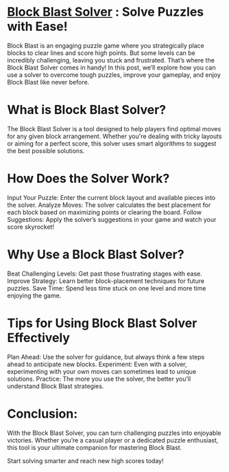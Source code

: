 # [Block Blast Solver](https://blockblastsolverfree.com/) : Solve Puzzles with Ease!
Block Blast is an engaging puzzle game where you strategically place blocks to clear lines and score high points. But some levels can be incredibly challenging, leaving you stuck and frustrated. That’s where the Block Blast Solver comes in handy!
In this post, we’ll explore how you can use a solver to overcome tough puzzles, improve your gameplay, and enjoy Block Blast like never before.

# What is Block Blast Solver?
The Block Blast Solver is a tool designed to help players find optimal moves for any given block arrangement. Whether you're dealing with tricky layouts or aiming for a perfect score, this solver uses smart algorithms to suggest the best possible solutions.

# How Does the Solver Work?
Input Your Puzzle:
Enter the current block layout and available pieces into the solver.
Analyze Moves:
The solver calculates the best placement for each block based on maximizing points or clearing the board.
Follow Suggestions:
Apply the solver’s suggestions in your game and watch your score skyrocket!


# Why Use a Block Blast Solver?
Beat Challenging Levels: Get past those frustrating stages with ease.
Improve Strategy: Learn better block-placement techniques for future puzzles.
Save Time: Spend less time stuck on one level and more time enjoying the game.
# Tips for Using Block Blast Solver Effectively
Plan Ahead: Use the solver for guidance, but always think a few steps ahead to anticipate new blocks.
Experiment: Even with a solver, experimenting with your own moves can sometimes lead to unique solutions.
Practice: The more you use the solver, the better you’ll understand Block Blast strategies.
# Conclusion:
With the Block Blast Solver, you can turn challenging puzzles into enjoyable victories. Whether you’re a casual player or a dedicated puzzle enthusiast, this tool is your ultimate companion for mastering Block Blast.

Start solving smarter and reach new high scores today!

